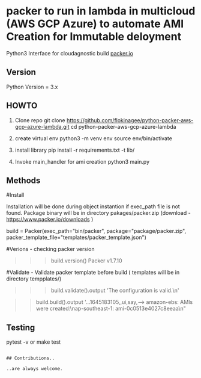 packer to run in lambda in multicloud (AWS GCP Azure) to automate AMI Creation for Immutable deloyment
=============


Python3 Interface for cloudagnostic build [packer.io](http://www.packer.io)

## Version
Python Version = 3.x

## HOWTO
1) Clone repo
git clone https://github.com/flokinagee/python-packer-aws-gcp-azure-lambda.git
cd python-packer-aws-gcp-azure-lambda

2) create virtual env
python3 -m venv env
source env/bin/activate

3) install library
pip install -r requirements.txt -t lib/

4) Invoke main_handler for ami creation
python3 main.py

## Methods ###

#Install

Installation will be done during object instantion if exec_path file is not found. Package binary will be in directory pakages/packer.zip (download - https://www.packer.io/downloads )

build = Packer(exec_path="bin/packer", package="package/packer.zip", packer_template_file="templates/packer_template.json")


#Verions - checking packer version
>>>build.version()
Packer v1.7.10

#Validate - Validate packer template before build ( templates will be in directory tempplates/)
>>> build.validate().output
'The configuration is valid.\n'

>>build.build().output
'...1645183105,,ui,say,--> amazon-ebs: AMIs were created:\\nap-southeast-1: ami-0c0513e4027c8eeaa\\n"




## Testing

pytest -v
or
make test
```

## Contributions..

..are always welcome.
